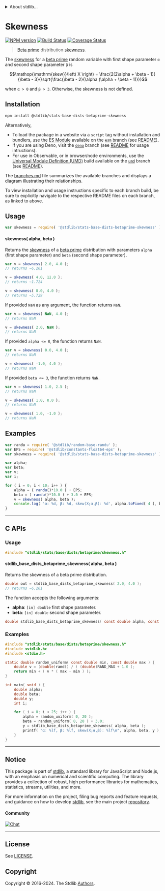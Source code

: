 <!--

@license Apache-2.0

Copyright (c) 2018 The Stdlib Authors.

Licensed under the Apache License, Version 2.0 (the "License");
you may not use this file except in compliance with the License.
You may obtain a copy of the License at

   http://www.apache.org/licenses/LICENSE-2.0

Unless required by applicable law or agreed to in writing, software
distributed under the License is distributed on an "AS IS" BASIS,
WITHOUT WARRANTIES OR CONDITIONS OF ANY KIND, either express or implied.
See the License for the specific language governing permissions and
limitations under the License.

-->


<details>
  <summary>
    About stdlib...
  </summary>
  <p>We believe in a future in which the web is a preferred environment for numerical computation. To help realize this future, we've built stdlib. stdlib is a standard library, with an emphasis on numerical and scientific computation, written in JavaScript (and C) for execution in browsers and in Node.js.</p>
  <p>The library is fully decomposable, being architected in such a way that you can swap out and mix and match APIs and functionality to cater to your exact preferences and use cases.</p>
  <p>When you use stdlib, you can be absolutely certain that you are using the most thorough, rigorous, well-written, studied, documented, tested, measured, and high-quality code out there.</p>
  <p>To join us in bringing numerical computing to the web, get started by checking us out on <a href="https://github.com/stdlib-js/stdlib">GitHub</a>, and please consider <a href="https://opencollective.com/stdlib">financially supporting stdlib</a>. We greatly appreciate your continued support!</p>
</details>

# Skewness

[![NPM version][npm-image]][npm-url] [![Build Status][test-image]][test-url] [![Coverage Status][coverage-image]][coverage-url] <!-- [![dependencies][dependencies-image]][dependencies-url] -->

> [Beta prime][betaprime-distribution] distribution [skewness][skewness].

<!-- Section to include introductory text. Make sure to keep an empty line after the intro `section` element and another before the `/section` close. -->

<section class="intro">

The [skewness][skewness] for a [beta prime][betaprime-distribution] random variable with first shape parameter `α` and second shape parameter `β` is

<!-- <equation class="equation" label="eq:betaprime_skewness" align="center" raw="\operatorname{skew}\left( X \right) = \frac{2(2\alpha + \beta - 1)}{\beta - 3}{\sqrt{\frac{\beta - 2}{\alpha (\alpha + \beta - 1)}}}" alt="Skewness for a beta prime distribution."> -->

```math
\mathop{\mathrm{skew}}\left( X \right) = \frac{2(2\alpha + \beta - 1)}{\beta - 3}{\sqrt{\frac{\beta - 2}{\alpha (\alpha + \beta - 1)}}}
```

<!-- <div class="equation" align="center" data-raw-text="\operatorname{skew}\left( X \right) = \frac{2(2\alpha + \beta - 1)}{\beta - 3}{\sqrt{\frac{\beta - 2}{\alpha (\alpha + \beta - 1)}}}" data-equation="eq:betaprime_skewness">
    <img src="https://cdn.jsdelivr.net/gh/stdlib-js/stdlib@51534079fef45e990850102147e8945fb023d1d0/lib/node_modules/@stdlib/stats/base/dists/betaprime/skewness/docs/img/equation_betaprime_skewness.svg" alt="Skewness for a beta prime distribution.">
    <br>
</div> -->

<!-- </equation> -->

when `α > 0` and `β > 3`. Otherwise, the skewness is not defined.

</section>

<!-- /.intro -->

<!-- Package usage documentation. -->

<section class="installation">

## Installation

```bash
npm install @stdlib/stats-base-dists-betaprime-skewness
```

Alternatively,

-   To load the package in a website via a `script` tag without installation and bundlers, use the [ES Module][es-module] available on the [`esm`][esm-url] branch (see [README][esm-readme]).
-   If you are using Deno, visit the [`deno`][deno-url] branch (see [README][deno-readme] for usage intructions).
-   For use in Observable, or in browser/node environments, use the [Universal Module Definition (UMD)][umd] build available on the [`umd`][umd-url] branch (see [README][umd-readme]).

The [branches.md][branches-url] file summarizes the available branches and displays a diagram illustrating their relationships.

To view installation and usage instructions specific to each branch build, be sure to explicitly navigate to the respective README files on each branch, as linked to above.

</section>

<section class="usage">

## Usage

```javascript
var skewness = require( '@stdlib/stats-base-dists-betaprime-skewness' );
```

#### skewness( alpha, beta )

Returns the [skewness][skewness] of a [beta prime][betaprime-distribution] distribution with parameters `alpha` (first shape parameter) and `beta` (second shape parameter).

```javascript
var v = skewness( 2.0, 4.0 );
// returns ~6.261

v = skewness( 4.0, 12.0 );
// returns ~1.724

v = skewness( 8.0, 4.0 );
// returns ~5.729
```

If provided `NaN` as any argument, the function returns `NaN`.

```javascript
var v = skewness( NaN, 4.0 );
// returns NaN

v = skewness( 2.0, NaN );
// returns NaN
```

If provided `alpha <= 0`, the function returns `NaN`.

```javascript
var v = skewness( 0.0, 4.0 );
// returns NaN

v = skewness( -1.0, 4.0 );
// returns NaN
```

If provided `beta <= 3`, the function returns `NaN`.

```javascript
var v = skewness( 1.0, 2.5 );
// returns NaN

v = skewness( 1.0, 0.0 );
// returns NaN

v = skewness( 1.0, -1.0 );
// returns NaN
```

</section>

<!-- /.usage -->

<!-- Package usage notes. Make sure to keep an empty line after the `section` element and another before the `/section` close. -->

<section class="notes">

</section>

<!-- /.notes -->

<!-- Package usage examples. -->

<section class="examples">

## Examples

<!-- eslint no-undef: "error" -->

```javascript
var randu = require( '@stdlib/random-base-randu' );
var EPS = require( '@stdlib/constants-float64-eps' );
var skewness = require( '@stdlib/stats-base-dists-betaprime-skewness' );

var alpha;
var beta;
var v;
var i;

for ( i = 0; i < 10; i++ ) {
    alpha = ( randu()*10.0 ) + EPS;
    beta = ( randu()*10.0 ) + 3.0 + EPS;
    v = skewness( alpha, beta );
    console.log( 'α: %d, β: %d, skew(X;α,β): %d', alpha.toFixed( 4 ), beta.toFixed( 4 ), v.toFixed( 4 ) );
}
```

</section>

<!-- /.examples -->

<!-- C interface documentation. -->

* * *

<section class="c">

## C APIs

<!-- Section to include introductory text. Make sure to keep an empty line after the intro `section` element and another before the `/section` close. -->

<section class="intro">

</section>

<!-- /.intro -->

<!-- C usage documentation. -->

<section class="usage">

### Usage

```c
#include "stdlib/stats/base/dists/betaprime/skewness.h"
```

#### stdlib_base_dists_betaprime_skewness( alpha, beta )

Returns the skewness of a beta prime distribution.

```c
double out = stdlib_base_dists_betaprime_skewness( 2.0, 4.0 );
// returns ~6.261
```

The function accepts the following arguments:

-   **alpha**: `[in] double` first shape parameter.
-   **beta**: `[in] double` second shape parameter.

```c
double stdlib_base_dists_betaprime_skewness( const double alpha, const double beta );
```

</section>

<!-- /.usage -->

<!-- C API usage notes. Make sure to keep an empty line after the `section` element and another before the `/section` close. -->

<section class="notes">

</section>

<!-- /.notes -->

<!-- C API usage examples. -->

<section class="examples">

### Examples

```c
#include "stdlib/stats/base/dists/betaprime/skewness.h"
#include <stdlib.h>
#include <stdio.h>

static double random_uniform( const double min, const double max ) {
    double v = (double)rand() / ( (double)RAND_MAX + 1.0 );
    return min + ( v * ( max - min ) );
}

int main( void ) {
    double alpha;
    double beta;
    double y;
    int i;

    for ( i = 0; i < 25; i++ ) {
        alpha = random_uniform( 0, 20 );
        beta = random_uniform( 0, 20 ) + 3.0;
        y = stdlib_base_dists_betaprime_skewness( alpha, beta );
        printf( "α: %lf, β: %lf, skew(X;α,β): %lf\n", alpha, beta, y );
    }
}
```

</section>

<!-- /.examples -->

</section>

<!-- /.c -->

<!-- Section to include cited references. If references are included, add a horizontal rule *before* the section. Make sure to keep an empty line after the `section` element and another before the `/section` close. -->

<section class="references">

</section>

<!-- /.references -->

<!-- Section for related `stdlib` packages. Do not manually edit this section, as it is automatically populated. -->

<section class="related">

</section>

<!-- /.related -->

<!-- Section for all links. Make sure to keep an empty line after the `section` element and another before the `/section` close. -->


<section class="main-repo" >

* * *

## Notice

This package is part of [stdlib][stdlib], a standard library for JavaScript and Node.js, with an emphasis on numerical and scientific computing. The library provides a collection of robust, high performance libraries for mathematics, statistics, streams, utilities, and more.

For more information on the project, filing bug reports and feature requests, and guidance on how to develop [stdlib][stdlib], see the main project [repository][stdlib].

#### Community

[![Chat][chat-image]][chat-url]

---

## License

See [LICENSE][stdlib-license].


## Copyright

Copyright &copy; 2016-2024. The Stdlib [Authors][stdlib-authors].

</section>

<!-- /.stdlib -->

<!-- Section for all links. Make sure to keep an empty line after the `section` element and another before the `/section` close. -->

<section class="links">

[npm-image]: http://img.shields.io/npm/v/@stdlib/stats-base-dists-betaprime-skewness.svg
[npm-url]: https://npmjs.org/package/@stdlib/stats-base-dists-betaprime-skewness

[test-image]: https://github.com/stdlib-js/stats-base-dists-betaprime-skewness/actions/workflows/test.yml/badge.svg?branch=main
[test-url]: https://github.com/stdlib-js/stats-base-dists-betaprime-skewness/actions/workflows/test.yml?query=branch:main

[coverage-image]: https://img.shields.io/codecov/c/github/stdlib-js/stats-base-dists-betaprime-skewness/main.svg
[coverage-url]: https://codecov.io/github/stdlib-js/stats-base-dists-betaprime-skewness?branch=main

<!--

[dependencies-image]: https://img.shields.io/david/stdlib-js/stats-base-dists-betaprime-skewness.svg
[dependencies-url]: https://david-dm.org/stdlib-js/stats-base-dists-betaprime-skewness/main

-->

[chat-image]: https://img.shields.io/gitter/room/stdlib-js/stdlib.svg
[chat-url]: https://app.gitter.im/#/room/#stdlib-js_stdlib:gitter.im

[stdlib]: https://github.com/stdlib-js/stdlib

[stdlib-authors]: https://github.com/stdlib-js/stdlib/graphs/contributors

[umd]: https://github.com/umdjs/umd
[es-module]: https://developer.mozilla.org/en-US/docs/Web/JavaScript/Guide/Modules

[deno-url]: https://github.com/stdlib-js/stats-base-dists-betaprime-skewness/tree/deno
[deno-readme]: https://github.com/stdlib-js/stats-base-dists-betaprime-skewness/blob/deno/README.md
[umd-url]: https://github.com/stdlib-js/stats-base-dists-betaprime-skewness/tree/umd
[umd-readme]: https://github.com/stdlib-js/stats-base-dists-betaprime-skewness/blob/umd/README.md
[esm-url]: https://github.com/stdlib-js/stats-base-dists-betaprime-skewness/tree/esm
[esm-readme]: https://github.com/stdlib-js/stats-base-dists-betaprime-skewness/blob/esm/README.md
[branches-url]: https://github.com/stdlib-js/stats-base-dists-betaprime-skewness/blob/main/branches.md

[stdlib-license]: https://raw.githubusercontent.com/stdlib-js/stats-base-dists-betaprime-skewness/main/LICENSE

[betaprime-distribution]: https://en.wikipedia.org/wiki/Beta_prime_distribution

[skewness]: https://en.wikipedia.org/wiki/Skewness

</section>

<!-- /.links -->
